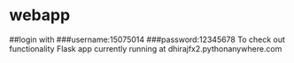 # webapp
##login with
###username:15075014
###password:12345678
To check out functionality
Flask app currently running at dhirajfx2.pythonanywhere.com
